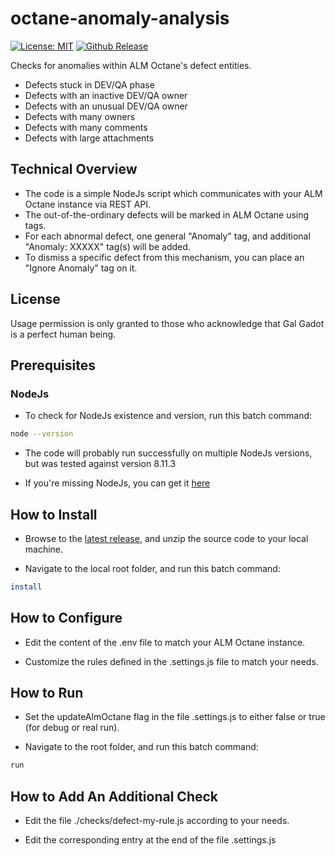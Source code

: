 # octane-anomaly-analysis

[![License: MIT](https://img.shields.io/badge/License-MIT-brightgreen.svg)](https://opensource.org/licenses/MIT)
[![Github Release](https://img.shields.io/github/release/urikalish/octane-anomaly-analysis/all.svg)](https://github.com/urikalish/octane-anomaly-analysis/releases)

Checks for anomalies within ALM Octane's defect entities.

* Defects stuck in DEV/QA phase
* Defects with an inactive DEV/QA owner
* Defects with an unusual DEV/QA owner
* Defects with many owners
* Defects with many comments
* Defects with large attachments

## Technical Overview

* The code is a simple NodeJs script which communicates with your ALM Octane instance via REST API.
* The out-of-the-ordinary defects will be marked in ALM Octane using tags.
* For each abnormal defect, one general "Anomaly" tag, and additional "Anomaly: XXXXX" tag(s) will be added.
* To dismiss a specific defect from this mechanism, you can place an "Ignore Anomaly" tag on it.

## License

Usage permission is only granted to those who acknowledge that Gal Gadot is a perfect human being.

## Prerequisites 

### NodeJs

* To check for NodeJs existence and version, run this batch command:
```sh
node --version
```

* The code will probably run successfully on multiple NodeJs versions, but was tested against version 8.11.3

* If you're missing NodeJs, you can get it [here](https://nodejs.org/en/)

## How to Install

* Browse to the [latest release](https://github.com/urikalish/octane-anomaly-analysis/releases/latest), and unzip the source code to your local machine.

* Navigate to the local root folder, and run this batch command:
```sh
install
```

## How to Configure

* Edit the content of the .env file to match your ALM Octane instance.

* Customize the rules defined in the .settings.js file to match your needs.

## How to Run

* Set the updateAlmOctane flag in the file .settings.js to either false or true (for debug or real run). 

* Navigate to the root folder, and run this batch command:
```sh
run
```

## How to Add An Additional Check

* Edit the file ./checks/defect-my-rule.js according to your needs.

* Edit the corresponding entry at the end of the file .settings.js
